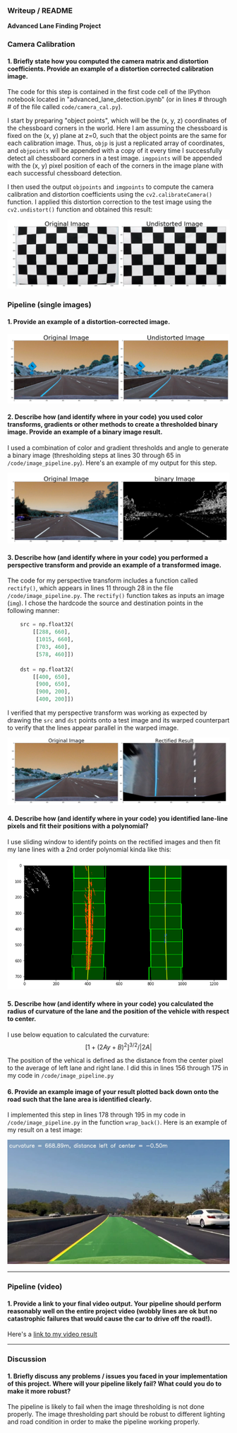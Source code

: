 ### Writeup / README

**Advanced Lane Finding Project**

[//]: # (Image References)

[image1]: ./examples/undistort_output.png "Undistorted"
[image2]: ./examples/undistort_test.png "Road Transformed"
[image3]: ./examples/binary_example.png "Binary Example"
[image4]: ./examples/recitfied_result.png "Warp Example"
[image5]: ./examples/fit_line.png "Fit Visual"
[image6]: ./examples/output_image.png "Output"
[video1]: ./project_video.mp4 "Video"

### Camera Calibration

#### 1. Briefly state how you computed the camera matrix and distortion coefficients. Provide an example of a distortion corrected calibration image.

The code for this step is contained in the first code cell of the IPython notebook located in "advanced_lane_detection.ipynb" (or in lines # through # of the file called `code/camera_cal.py`).

I start by preparing "object points", which will be the (x, y, z) coordinates of the chessboard corners in the world. Here I am assuming the chessboard is fixed on the (x, y) plane at z=0, such that the object points are the same for each calibration image.  Thus, `objp` is just a replicated array of coordinates, and `objpoints` will be appended with a copy of it every time I successfully detect all chessboard corners in a test image.  `imgpoints` will be appended with the (x, y) pixel position of each of the corners in the image plane with each successful chessboard detection.

I then used the output `objpoints` and `imgpoints` to compute the camera calibration and distortion coefficients using the `cv2.calibrateCamera()` function.  I applied this distortion correction to the test image using the `cv2.undistort()` function and obtained this result:

![alt text][image1]

### Pipeline (single images)

#### 1. Provide an example of a distortion-corrected image.

![alt text][image2]

#### 2. Describe how (and identify where in your code) you used color transforms, gradients or other methods to create a thresholded binary image.  Provide an example of a binary image result.

I used a combination of color and gradient thresholds and angle to generate a binary image (thresholding steps at lines 30 through 65 in `/code/image_pipeline.py`).  Here's an example of my output for this step.

![alt text][image3]

#### 3. Describe how (and identify where in your code) you performed a perspective transform and provide an example of a transformed image.

The code for my perspective transform includes a function called `rectify()`, which appears in lines 11 through 28 in the file `/code/image_pipeline.py`.  The `rectify()` function takes as inputs an image (`img`).  I chose the hardcode the source and destination points in the following manner:

```python
    src = np.float32(
        [[288, 660],
         [1015, 660],
         [703, 460],
         [578, 460]])

    dst = np.float32(
        [[400, 650],
         [900, 650],
         [900, 200],
         [400, 200]])
```

I verified that my perspective transform was working as expected by drawing the `src` and `dst` points onto a test image and its warped counterpart to verify that the lines appear parallel in the warped image.

![alt text][image4]

#### 4. Describe how (and identify where in your code) you identified lane-line pixels and fit their positions with a polynomial?

I use sliding window to identify points on the rectified images and then fit my lane lines with a 2nd order polynomial kinda like this:

![alt text][image5]

#### 5. Describe how (and identify where in your code) you calculated the radius of curvature of the lane and the position of the vehicle with respect to center.

I use below equation to calculated the curvature:
$$
[1 + (2Ay + B)^2]^{3/2}/|2A|
$$

The position of the vehical is defined as the distance from the center pixel to the average of left lane and right lane. I did this in lines 156 through 175 in my code in `/code/image_pipeline.py`

#### 6. Provide an example image of your result plotted back down onto the road such that the lane area is identified clearly.

I implemented this step in lines 178 through 195 in my code in `/code/image_pipeline.py` in the function `wrap_back()`.  Here is an example of my result on a test image:

![alt text][image6]

---

### Pipeline (video)

#### 1. Provide a link to your final video output.  Your pipeline should perform reasonably well on the entire project video (wobbly lines are ok but no catastrophic failures that would cause the car to drive off the road!).

Here's a [link to my video result](./output_video.mp4)

---

### Discussion

#### 1. Briefly discuss any problems / issues you faced in your implementation of this project.  Where will your pipeline likely fail?  What could you do to make it more robust?

The pipeline is likely to fail when the image thresholding is not done properly. The image thresholding part should be robust to different lighting and road condition in order to make the pipeline working properly.

